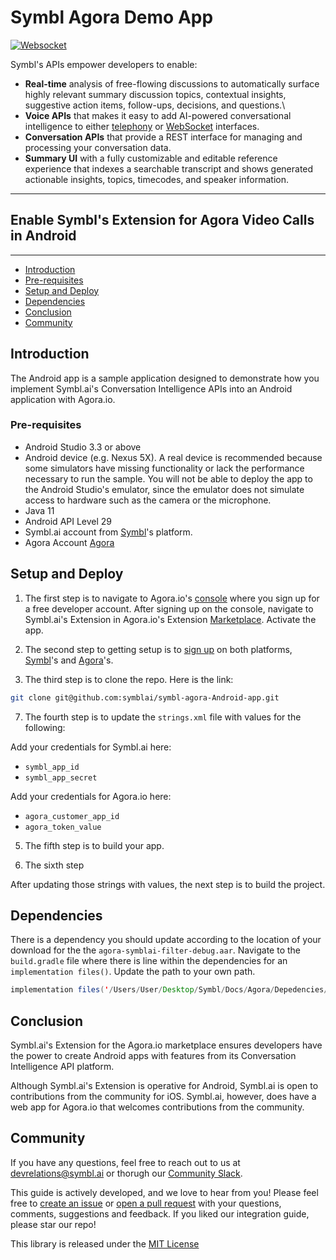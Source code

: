 # Symbl Agora Demo App

[![Websocket](https://img.shields.io/badge/symbl-websocket-brightgreen)](https://docs.symbl.ai/docs/streamingapi/overview/introduction)

Symbl's APIs empower developers to enable: 
- **Real-time** analysis of free-flowing discussions to automatically surface highly relevant summary discussion topics, contextual insights, suggestive action items, follow-ups, decisions, and questions.\
- **Voice APIs** that makes it easy to add AI-powered conversational intelligence to either [telephony][telephony] or [WebSocket][websocket] interfaces.
- **Conversation APIs** that provide a REST interface for managing and processing your conversation data.
- **Summary UI** with a fully customizable and editable reference experience that indexes a searchable transcript and shows generated actionable insights, topics, timecodes, and speaker information.

<hr />

## Enable Symbl's Extension for Agora Video Calls in Android

<hr />

 * [Introduction](#introduction)
 * [Pre-requisites](#pre-requisites)
 * [Setup and Deploy](#setupanddeploy)
 * [Dependencies](#dependencies)
 * [Conclusion](#conclusion)
 * [Community](#community)

## Introduction

The Android app is a sample application designed to demonstrate how you implement Symbl.ai's Conversation Intelligence APIs into an Android application with Agora.io.

### Pre-requisites

* Android Studio 3.3 or above
* Android device (e.g. Nexus 5X). A real device is recommended because some simulators have missing functionality or lack the performance necessary to run the sample. You will not be able to deploy the app to the Android Studio's emulator, since the emulator does not simulate access to hardware such as the camera or the microphone.
* Java 11
* Android API Level 29
* Symbl.ai account from [Symbl][signup]'s platform.
* Agora Account [Agora](https://sso.agora.io/en/v3/signup)

## Setup and Deploy
1. The first step is to navigate to Agora.io's [console][console] where you sign up for a free developer account. After signing up on the console, navigate to Symbl.ai's Extension in Agora.io's Extension [Marketplace](https://console.agora.io/marketplace). Activate the app.

2. The second step to getting setup is to [sign up][signup] on both platforms, [Symbl][signup]'s and [Agora](https://sso.agora.io/en/v3/signup)'s. 

3. The third step is to clone the repo. Here is the link: 

```bash
git clone git@github.com:symblai/symbl-agora-Android-app.git
```

7. The fourth step is to update the `strings.xml` file with values for the following:

Add your credentials for Symbl.ai here:
*  `symbl_app_id`
*  `symbl_app_secret`

Add your credentials for Agora.io here:
*  `agora_customer_app_id`
*  `agora_token_value`

5. The fifth step is to build your app. 

6. The sixth step

After updating those strings with values, the next step is to build the project. 

## Dependencies
There is a dependency you should update according to the location of your download for the the `agora-symblai-filter-debug.aar`. Navigate to the `build.gradle` file where there is line within the dependencies for an `implementation files()`. Update the path to your own path. 

```Java
implementation files('/Users/User/Desktop/Symbl/Docs/Agora/Depedencies/agora-symblai-filter-debug.aar')
```

## Conclusion 

Symbl.ai's Extension for the Agora.io marketplace ensures developers have the power to create Android apps with features from its Conversation Intelligence API platform. 

Although Symbl.ai's Extension is operative for Android, Symbl.ai is open to contributions from the community for iOS. Symbl.ai, however, does have a web app for Agora.io that welcomes contributions from the community. 

## Community

If you have any questions, feel free to reach out to us at devrelations@symbl.ai or thorugh our [Community Slack][slack].

This guide is actively developed, and we love to hear from you! Please feel free to [create an issue][issues] or [open a pull request][pulls] with your questions, comments, suggestions and feedback.  If you liked our integration guide, please star our repo!

This library is released under the [MIT License][license]

[license]: LICENSE.txt
[telephony]: https://docs.symbl.ai/docs/telephony/overview/post-api
[websocket]: https://docs.symbl.ai/docs/streamingapi/overview/introduction
[console]: https:console.agora.io
[slack]: https://join.slack.com/t/symbldotai/shared_invite/zt-4sic2s11-D3x496pll8UHSJ89cm78CA
[signup]: https://platform.symbl.ai/?_ga=2.90794201.232722623.1641351522-1406598850.1641351522#/signup
[issues]: https://github.com/symblai/symbl-agora-Android-app/issues
[pulls]: https://github.com/symblai/symbl-agora-Android-app/pulls